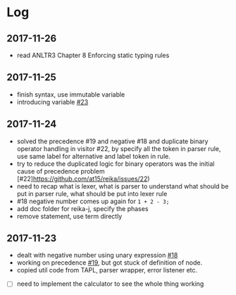 # Log

## 2017-11-26

- read ANLTR3 Chapter 8 Enforcing static typing rules

## 2017-11-25

- finish syntax, use immutable variable
- introducing variable [#23](https://github.com/at15/reika/issues/23)

## 2017-11-24

- solved the precedence #19 and negative #18 and duplicate binary operator handling in visitor #22, by specify all the token in parser rule, use same label for alternative and label token in rule.
- try to reduce the duplicated logic for binary operators was the initial cause of precedence problem [#22]https://github.com/at15/reika/issues/22)
- need to recap what is lexer, what is parser to understand what
should be put in parser rule, what should be put into lexer rule
- #18 negative number comes up again for `1 + 2 - 3;`
- add doc folder for reika-j, specify the phases
- remove statement, use term directly

## 2017-11-23

- dealt with negative number using unary expression [#18](https://github.com/at15/reika/issues/18)
- working on precedence [#19](https://github.com/at15/reika/issues/19), but got stuck of definition of node.
- copied util code from TAPL, parser wrapper, error listener etc.
- [ ] need to implement the calculator to see the whole thing working